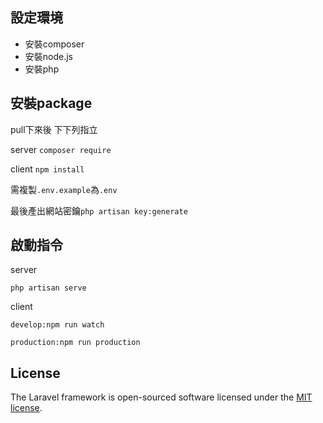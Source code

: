 ## 設定環境

* 安裝composer
* 安裝node.js
* 安裝php

## 安裝package

pull下來後 下下列指立

server `composer require`

client `npm install`

需複製`.env.example`為`.env`

最後產出網站密鑰`php artisan key:generate`

## 啟動指令

server 

`php artisan serve`

client

`develop:npm run watch `

`production:npm run production`

## License

The Laravel framework is open-sourced software licensed under the [MIT license](https://opensource.org/licenses/MIT).
